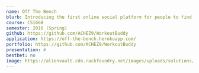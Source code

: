 ```yaml
---
name: Off The Bench
blurb: Introducing the first online social platform for people to find others to work out with! With Off the Bench, you can find pick-up games or events in your area, join and search for games based on skill level, location, sport, and other filters, create games for a specific time and a place, set up a calendar to look for games while you’re away
course: CS166B
semester: 2016 (Spring)
github: https://github.com/ACHEZ9/WorkoutBuddy
application: https://off-the-bench.herokuapp.com/
portfolio: https://github.com/ACHEZ9/WorkoutBuddy
presentation: #
bestbet: no
image: https://alienvault.cdn.rackfoundry.net/images/uploads/solutions/mssp/mssp-managed-services-icon.png
---
```

